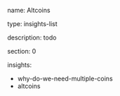 name: Altcoins

type: insights-list

description: todo

section: 0

insights:
 - why-do-we-need-multiple-coins
 - altcoins

